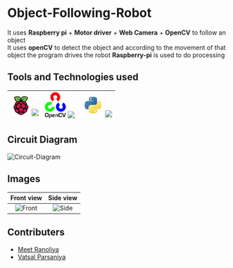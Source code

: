 

# Object-Following-Robot

It uses **Raspberry pi** + **Motor driver** + **Web Camera** + **OpenCV** to follow an object  
It uses **openCV** to detect the object and according to the movement of that object the program drives the robot
**Raspberry-pi** is used to do processing

## Tools and Technologies used
<img src="Images%26Videos/Rpi.jpg" width="48">![](https://img.shields.io/badge/RPi-raspberry%20pi%203-red)|<img src="Images%26Videos/Open-cv.png" width="48"> ![](https://img.shields.io/badge/CV-Open--CV-green)|<img src="Images%26Videos/Python3.jpg" width="55">![](https://img.shields.io/badge/Py-Python3-blue)
:-------------------------:|:-------------------------:|:-------------------------:








## Circuit Diagram

![Circuit-Diagram](https://github.com/memr5/Object-Following-Robot/blob/master/Images%26Videos/Circuit%20Diagram.png)

## Images

Front view                 |  Side view
:-------------------------:|:-------------------------:
![Front](https://github.com/memr5/Object-Following-Robot/blob/master/Images%26Videos/FrontView.jpeg)   |  ![Side](https://github.com/memr5/Object-Following-Robot/blob/master/Images%26Videos/SideView.jpeg)

## Contributers

* [Meet Ranoliya](https://github.com/memr5)
* [Vatsal Parsaniya](https://github.com/Vatsalparsaniya)
